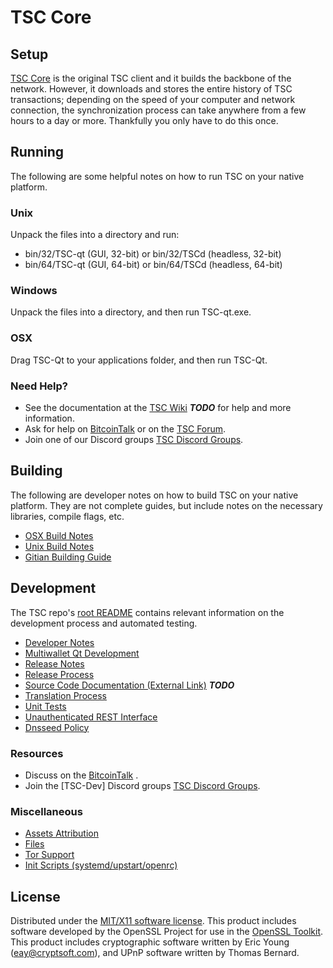 TSC Core
=====================

Setup
---------------------
[TSC Core](http://TSCcoin.com) is the original TSC client and it builds the backbone of the network. However, it downloads and stores the entire history of TSC transactions; depending on the speed of your computer and network connection, the synchronization process can take anywhere from a few hours to a day or more. Thankfully you only have to do this once.

Running
---------------------
The following are some helpful notes on how to run TSC on your native platform.

### Unix

Unpack the files into a directory and run:

- bin/32/TSC-qt (GUI, 32-bit) or bin/32/TSCd (headless, 32-bit)
- bin/64/TSC-qt (GUI, 64-bit) or bin/64/TSCd (headless, 64-bit)

### Windows

Unpack the files into a directory, and then run TSC-qt.exe.

### OSX

Drag TSC-Qt to your applications folder, and then run TSC-Qt.

### Need Help?

* See the documentation at the [TSC Wiki](https://en.bitcoin.it/wiki/Main_Page) ***TODO***
for help and more information.
* Ask for help on [BitcoinTalk](https://bitcointalk.org/index.php) or on the [TSC Forum](http://TSCcoin.com/).
* Join one of our Discord groups [TSC Discord Groups](https://discord.gg/YcnvMqt).

Building
---------------------
The following are developer notes on how to build TSC on your native platform. They are not complete guides, but include notes on the necessary libraries, compile flags, etc.

- [OSX Build Notes](build-osx.md)
- [Unix Build Notes](build-unix.md)
- [Gitian Building Guide](gitian-building.md)

Development
---------------------
The TSC repo's [root README](https://github.com/eastcoastcrypto/TSC/blob/master/README.md) contains relevant information on the development process and automated testing.

- [Developer Notes](developer-notes.md)
- [Multiwallet Qt Development](multiwallet-qt.md)
- [Release Notes](release-notes.md)
- [Release Process](release-process.md)
- [Source Code Documentation (External Link)](https://dev.visucore.com/bitcoin/doxygen/) ***TODO***
- [Translation Process](translation_process.md)
- [Unit Tests](unit-tests.md)
- [Unauthenticated REST Interface](REST-interface.md)
- [Dnsseed Policy](dnsseed-policy.md)

### Resources

* Discuss on the [BitcoinTalk](https://bitcointalk.org/index.php?topic=1262920.0) .
* Join the [TSC-Dev] Discord groups [TSC Discord Groups](https://discord.gg/YcnvMqt).

### Miscellaneous
- [Assets Attribution](assets-attribution.md)
- [Files](files.md)
- [Tor Support](tor.md)
- [Init Scripts (systemd/upstart/openrc)](init.md)

License
---------------------
Distributed under the [MIT/X11 software license](http://www.opensource.org/licenses/mit-license.php).
This product includes software developed by the OpenSSL Project for use in the [OpenSSL Toolkit](https://www.openssl.org/). This product includes
cryptographic software written by Eric Young ([eay@cryptsoft.com](mailto:eay@cryptsoft.com)), and UPnP software written by Thomas Bernard.
